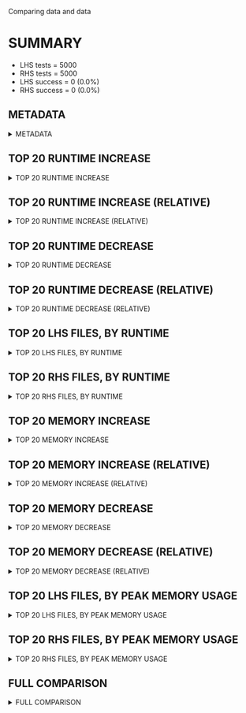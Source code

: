 Comparing data and data


# SUMMARY
- LHS tests = 5000
- RHS tests = 5000
- LHS success = 0  (0.0%)
- RHS success = 0  (0.0%)


## METADATA

<details><summary>METADATA</summary>

# LHS
<pre>
Ramon benchmark for Z3
-
Job description: better markovich with random seed
Job tag: random_seed_123_better_markovich
Z3 repo: Z3Prover/z3
Z3 commit: 4bc14d775ef7638cf8de5fed39a01040ea3993ac
Z3 branch: 
Z3 options: "-T:600 -st stm.random_seed=123"
Z3 inputs: inputs/QF_LIA
Z3 commit message: more accurate work with Markovich number

Signed-off-by: Lev Nachmanson <levnach@hotmail.com>

</pre>
# RHS
<pre>
Ramon benchmark for Z3
-
Job description: better markovich with random seed
Job tag: random_seed_123_better_markovich
Z3 repo: Z3Prover/z3
Z3 commit: 4bc14d775ef7638cf8de5fed39a01040ea3993ac
Z3 branch: 
Z3 options: "-T:600 -st stm.random_seed=123"
Z3 inputs: inputs/QF_LIA
Z3 commit message: more accurate work with Markovich number

Signed-off-by: Lev Nachmanson <levnach@hotmail.com>

</pre>
</details>


## TOP 20 RUNTIME INCREASE

<details><summary>TOP 20 RUNTIME INCREASE</summary>

|FILE                                                                                        |TIME_L     |TIME_R     |DIFF(s)    |DIFF(%)|
|-------------|-------------:|-------------:|--------------:|------------:|
</details>


## TOP 20 RUNTIME INCREASE (RELATIVE)

<details><summary>TOP 20 RUNTIME INCREASE (RELATIVE)</summary>

|FILE                                                                                        |TIME_L     |TIME_R     |DIFF(s)    |DIFF(%)|
|-------------|-------------:|-------------:|--------------:|------------:|
</details>


## TOP 20 RUNTIME DECREASE

<details><summary>TOP 20 RUNTIME DECREASE</summary>

|FILE                                                                                        |TIME_L     |TIME_R     |DIFF(s)    |DIFF(%)|
|-------------|-------------:|-------------:|--------------:|------------:|
</details>


## TOP 20 RUNTIME DECREASE (RELATIVE)

<details><summary>TOP 20 RUNTIME DECREASE (RELATIVE)</summary>

|FILE                                                                                        |TIME_L     |TIME_R     |DIFF(s)    |DIFF(%)|
|-------------|-------------:|-------------:|--------------:|------------:|
</details>


## TOP 20 LHS FILES, BY RUNTIME

<details><summary>TOP 20 LHS FILES, BY RUNTIME</summary>

|FILE                                                                                       |TIME     |MEM        |
|------------|----------:|---------:|
|n3954-RF-15.smt2                                                                           |   0.005s |1464.0KiB|
|n4432-RC-13.smt2                                                                           |   0.005s |1556.0KiB|
|n3152-RC-13.smt2                                                                           |   0.005s |1564.0KiB|
|n3817-RF-05.smt2                                                                           |   0.005s |1564.0KiB|
|n6450-problem_2__016.smt2                                                                  |   0.005s |1544.0KiB|
|n2287-RF-07.smt2                                                                           |   0.005s |1560.0KiB|
|n6578-prp-16-47.smt2                                                                       |   0.005s |1492.0KiB|
|n3194-RF-07.smt2                                                                           |   0.005s |1560.0KiB|
|n3266-RC-04.smt2                                                                           |   0.005s |1556.0KiB|
|30-25.slack.smt2                                                                           |   0.005s |1560.0KiB|
|prp-29-29.smt2                                                                             |   0.005s |1784.0KiB|
|n5416-RC-12.smt2                                                                           |   0.005s |1560.0KiB|
|n2780-RF-07.smt2                                                                           |   0.005s |1788.0KiB|
|n7731-prp-24-46.smt2                                                                       |   0.005s |1488.0KiB|
|convert-jpg2gif-query-1439.smt2                                                            |   0.005s |1560.0KiB|
|n7656-prp-10-46.smt2                                                                       |   0.005s |1560.0KiB|
|n5230-RF-10.smt2                                                                           |   0.005s |1788.0KiB|
|n5709-RC-14.smt2                                                                           |   0.005s |1564.0KiB|
|prp-39-44.smt2                                                                             |   0.005s |1488.0KiB|
|n957-RC-14.smt2                                                                            |   0.005s |1564.0KiB|
</details>


## TOP 20 RHS FILES, BY RUNTIME

<details><summary>TOP 20 RHS FILES, BY RUNTIME</summary>

|FILE                                                                                       |TIME     |MEM        |
|------------|----------:|---------:|
|n3954-RF-15.smt2                                                                           |   0.005s |1464.0KiB|
|n4432-RC-13.smt2                                                                           |   0.005s |1556.0KiB|
|n3152-RC-13.smt2                                                                           |   0.005s |1564.0KiB|
|n3817-RF-05.smt2                                                                           |   0.005s |1564.0KiB|
|n6450-problem_2__016.smt2                                                                  |   0.005s |1544.0KiB|
|n2287-RF-07.smt2                                                                           |   0.005s |1560.0KiB|
|n6578-prp-16-47.smt2                                                                       |   0.005s |1492.0KiB|
|n3194-RF-07.smt2                                                                           |   0.005s |1560.0KiB|
|n3266-RC-04.smt2                                                                           |   0.005s |1556.0KiB|
|30-25.slack.smt2                                                                           |   0.005s |1560.0KiB|
|prp-29-29.smt2                                                                             |   0.005s |1784.0KiB|
|n5416-RC-12.smt2                                                                           |   0.005s |1560.0KiB|
|n2780-RF-07.smt2                                                                           |   0.005s |1788.0KiB|
|n7731-prp-24-46.smt2                                                                       |   0.005s |1488.0KiB|
|convert-jpg2gif-query-1439.smt2                                                            |   0.005s |1560.0KiB|
|n7656-prp-10-46.smt2                                                                       |   0.005s |1560.0KiB|
|n5230-RF-10.smt2                                                                           |   0.005s |1788.0KiB|
|n5709-RC-14.smt2                                                                           |   0.005s |1564.0KiB|
|prp-39-44.smt2                                                                             |   0.005s |1488.0KiB|
|n957-RC-14.smt2                                                                            |   0.005s |1564.0KiB|
</details>


## TOP 20 MEMORY INCREASE

<details><summary>TOP 20 MEMORY INCREASE</summary>

|FILE                                                                                        |MEM_L         |MEM_R         |DIFF            |DIFF(%)|
|-------------|-------------:|-------------:|--------------:|------------:|
</details>


## TOP 20 MEMORY INCREASE (RELATIVE)

<details><summary>TOP 20 MEMORY INCREASE (RELATIVE)</summary>

|FILE                                                                                        |MEM_L         |MEM_R         |DIFF            |DIFF(%)|
|-------------|-------------:|-------------:|--------------:|------------:|
</details>


## TOP 20 MEMORY DECREASE

<details><summary>TOP 20 MEMORY DECREASE</summary>

|FILE                                                                                        |MEM_L         |MEM_R         |DIFF            |DIFF(%)|
|-------------|-------------:|-------------:|--------------:|------------:|
</details>


## TOP 20 MEMORY DECREASE (RELATIVE)

<details><summary>TOP 20 MEMORY DECREASE (RELATIVE)</summary>

|FILE                                                                                        |MEM_L         |MEM_R         |DIFF            |DIFF(%)|
|-------------|-------------:|-------------:|--------------:|------------:|
</details>


## TOP 20 LHS FILES, BY PEAK MEMORY USAGE

<details><summary>TOP 20 LHS FILES, BY PEAK MEMORY USAGE</summary>

|FILE                                                                                       |TIME     |MEM        |
|------------|----------:|---------:|
|n2936-RF-03.smt2                                                                           |   0.003s |2044.0KiB|
|n2731-RC-06.smt2                                                                           |   0.003s |2040.0KiB|
|n1630-RC-15.smt2                                                                           |   0.003s |1816.0KiB|
|n2941-RF-08.smt2                                                                           |   0.003s |1816.0KiB|
|n1505-RF-02.smt2                                                                           |   0.003s |1816.0KiB|
|n6020-problem__003.smt2                                                                    |   0.003s |1812.0KiB|
|n3627-RF-04.smt2                                                                           |   0.004s |1804.0KiB|
|n2008-RF-06.smt2                                                                           |   0.003s |1804.0KiB|
|n553-RC-08.smt2                                                                            |   0.003s |1800.0KiB|
|n7180-prp-35-46.smt2                                                                       |   0.003s |1796.0KiB|
|v25_problem__021.smt2.slack.smt2                                                           |   0.004s |1792.0KiB|
|n6291-problem__032.smt2                                                                    |   0.004s |1792.0KiB|
|n3659-RF-04.smt2                                                                           |   0.004s |1792.0KiB|
|n6953-prp-54-48.smt2                                                                       |   0.004s |1792.0KiB|
|n3309-RF-00.smt2                                                                           |   0.004s |1792.0KiB|
|n6365-problem_2__001.smt2                                                                  |   0.004s |1792.0KiB|
|n3868-RC-09.smt2                                                                           |   0.004s |1792.0KiB|
|n4063-RC-12.smt2                                                                           |   0.004s |1792.0KiB|
|prp-20-31.smt2                                                                             |   0.003s |1792.0KiB|
|ex4100_2400_100.smt2                                                                       |   0.003s |1792.0KiB|
</details>


## TOP 20 RHS FILES, BY PEAK MEMORY USAGE

<details><summary>TOP 20 RHS FILES, BY PEAK MEMORY USAGE</summary>

|FILE                                                                                       |TIME     |MEM        |
|------------|----------:|---------:|
|n2936-RF-03.smt2                                                                           |   0.003s |2044.0KiB|
|n2731-RC-06.smt2                                                                           |   0.003s |2040.0KiB|
|n1630-RC-15.smt2                                                                           |   0.003s |1816.0KiB|
|n2941-RF-08.smt2                                                                           |   0.003s |1816.0KiB|
|n1505-RF-02.smt2                                                                           |   0.003s |1816.0KiB|
|n6020-problem__003.smt2                                                                    |   0.003s |1812.0KiB|
|n3627-RF-04.smt2                                                                           |   0.004s |1804.0KiB|
|n2008-RF-06.smt2                                                                           |   0.003s |1804.0KiB|
|n553-RC-08.smt2                                                                            |   0.003s |1800.0KiB|
|n7180-prp-35-46.smt2                                                                       |   0.003s |1796.0KiB|
|v25_problem__021.smt2.slack.smt2                                                           |   0.004s |1792.0KiB|
|n6291-problem__032.smt2                                                                    |   0.004s |1792.0KiB|
|n3659-RF-04.smt2                                                                           |   0.004s |1792.0KiB|
|n6953-prp-54-48.smt2                                                                       |   0.004s |1792.0KiB|
|n3309-RF-00.smt2                                                                           |   0.004s |1792.0KiB|
|n6365-problem_2__001.smt2                                                                  |   0.004s |1792.0KiB|
|n3868-RC-09.smt2                                                                           |   0.004s |1792.0KiB|
|n4063-RC-12.smt2                                                                           |   0.004s |1792.0KiB|
|prp-20-31.smt2                                                                             |   0.003s |1792.0KiB|
|ex4100_2400_100.smt2                                                                       |   0.003s |1792.0KiB|
</details>


## FULL COMPARISON

<details><summary>FULL COMPARISON</summary>

|FILE                                                                                        |TIME_L     |TIME_R     |DIFF(s)    |DIFF(%)|
|-------------|-------------:|-------------:|--------------:|------------:|
</details>
